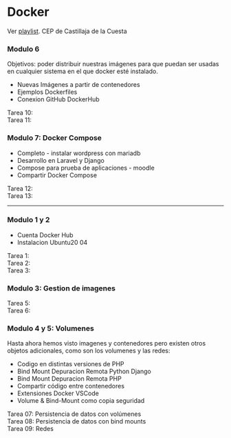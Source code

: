 # Docker

Ver [playlist](https://www.youtube.com/playlist?list=PL-8CyWabyNa85xowmOeBMCspbrn6qNWgl). CEP de Castillaja de la Cuesta

### Modulo 6
Objetivos: poder distribuir nuestras imágenes para que puedan ser usadas en cualquier sistema en el que docker esté instalado. 
- Nuevas Imágenes a partir de contenedores
- Ejemplos Dockerfiles
- Conexion GitHub DockerHub

Tarea 10: <br>
Tarea 11: <br>

### Modulo 7: Docker Compose

- Completo - instalar wordpress con mariadb
- Desarrollo en Laravel y Django
- Compose para prueba de aplicaciones - moodle
- Compartir Docker Compose 
 
Tarea 12: <br>
Tarea 13: <br>

---

### Modulo 1 y 2
- Cuenta Docker Hub
- Instalacion Ubuntu20 04

Tarea 1: <br>
Tarea 2: <br>
Tarea 3: <br>

### Modulo 3: Gestion de imagenes
Tarea 5: <br>
Tarea 6: <br>

### Modulo 4 y 5: Volumenes
Hasta ahora hemos visto imagenes y contenedores pero existen otros objetos adicionales, como son los volumenes y las redes:

- Codigo en distintas versiones de PHP
- Bind Mount Depuracion Remota Python Django 
- Bind Mount Depuracion Remota PHP 
- Compartir código entre contenedores 
- Extensiones Docker VSCode 
- Volume & Bind-Mount como copia seguridad 

Tarea 07: Persistencia de datos con volúmenes <br>
Tarea 08: Persistencia de datos con bind mounts <br>
Tarea 09: Redes
